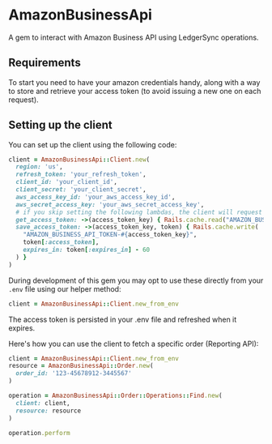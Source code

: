 # AmazonBusinessApi

A gem to interact with Amazon Business API using LedgerSync operations.

## Requirements

To start you need to have your amazon credentials handy, along with a way to store and retrieve your access token (to avoid issuing a new one on each request).

## Setting up the client

You can set up the client using the following code:
```ruby
client = AmazonBusinessApi::Client.new(
  region: 'us',
  refresh_token: 'your_refresh_token',
  client_id: 'your_client_id',
  client_secret: 'your_client_secret',
  aws_access_key_id: 'your_aws_access_key_id',
  aws_secret_access_key: 'your_aws_secret_access_key',
  # if you skip setting the following lambdas, the client will request a new token before each API call
  get_access_token: ->(access_token_key) { Rails.cache.read("AMAZON_BUSINESS_API_TOKEN-#{access_token_key}") },
  save_access_token: ->(access_token_key, token) { Rails.cache.write(
    "AMAZON_BUSINESS_API_TOKEN-#{access_token_key}",
    token[:access_token],
    expires_in: token[:expires_in] - 60
  ) }
)
```

During development of this gem you may opt to use these directly from your `.env` file using our helper method:
```ruby
client = AmazonBusinessApi::Client.new_from_env
```
The access token is persisted in your .env file and refreshed when it expires.

Here's how you can use the client to fetch a specific order (Reporting API):
```ruby
client = AmazonBusinessApi::Client.new_from_env
resource = AmazonBusinessApi::Order.new(
  order_id: '123-45678912-3445567'
)

operation = AmazonBusinessApi::Order::Operations::Find.new(
  client: client,
  resource: resource
)

operation.perform
```